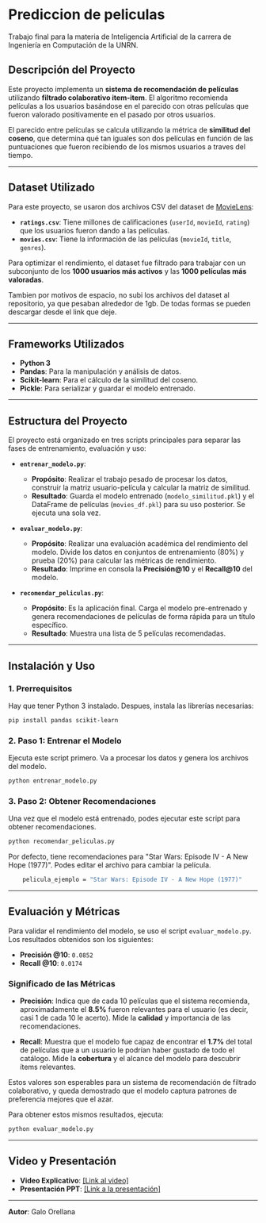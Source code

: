 # Prediccion de peliculas

Trabajo final para la materia de Inteligencia Artificial de la carrera de Ingeniería en Computación de la UNRN.

## Descripción del Proyecto

Este proyecto implementa un **sistema de recomendación de películas** utilizando **filtrado colaborativo item-item**. El algoritmo recomienda películas a los usuarios basándose en el parecido con otras películas que fueron valorado positivamente en el pasado por otros usuarios.

El parecido entre películas se calcula utilizando la métrica de **similitud del coseno**, que determina qué tan iguales son dos películas en función de las puntuaciones que fueron recibiendo de los mismos usuarios a traves del tiempo.

-----

## Dataset Utilizado

Para este proyecto, se usaron dos archivos CSV del dataset de [MovieLens](https://www.google.com/search?q=https://groulens.org/datasets/movielens/):

  * **`ratings.csv`**: Tiene millones de calificaciones (`userId`, `movieId`, `rating`) que los usuarios fueron dando a las películas.
  * **`movies.csv`**: Tiene la información de las películas (`movieId`, `title`, `genres`).

Para optimizar el rendimiento, el dataset fue filtrado para trabajar con un subconjunto de los **1000 usuarios más activos** y las **1000 películas más valoradas**.

Tambien por motivos de espacio, no subi los archivos del dataset al repositorio, ya que pesaban alrededor de 1gb. De todas formas se pueden descargar desde el link que deje.

-----

## Frameworks Utilizados

  * **Python 3**
  * **Pandas**: Para la manipulación y análisis de datos.
  * **Scikit-learn**: Para el cálculo de la similitud del coseno.
  * **Pickle**: Para serializar y guardar el modelo entrenado.

-----

## Estructura del Proyecto

El proyecto está organizado en tres scripts principales para separar las fases de entrenamiento, evaluación y uso:

  * **`entrenar_modelo.py`**:

      * **Propósito**: Realizar el trabajo pesado de procesar los datos, construir la matriz usuario-película y calcular la matriz de similitud.
      * **Resultado**: Guarda el modelo entrenado (`modelo_similitud.pkl`) y el DataFrame de películas (`movies_df.pkl`) para su uso posterior. Se ejecuta una sola vez.

  * **`evaluar_modelo.py`**:

      * **Propósito**: Realizar una evaluación académica del rendimiento del modelo. Divide los datos en conjuntos de entrenamiento (80%) y prueba (20%) para calcular las métricas de rendimiento.
      * **Resultado**: Imprime en consola la **Precisión@10** y el **Recall@10** del modelo.

  * **`recomendar_peliculas.py`**:

      * **Propósito**: Es la aplicación final. Carga el modelo pre-entrenado y genera recomendaciones de películas de forma rápida para un título específico.
      * **Resultado**: Muestra una lista de 5 películas recomendadas.

-----

## Instalación y Uso

### 1\. Prerrequisitos

Hay que tener Python 3 instalado. Despues, instala las librerías necesarias:

```bash
pip install pandas scikit-learn
```

### 2\. Paso 1: Entrenar el Modelo

Ejecuta este script primero. Va a procesar los datos y genera los archivos del modelo.

```bash
python entrenar_modelo.py
```

### 3\. Paso 2: Obtener Recomendaciones

Una vez que el modelo está entrenado, podes ejecutar este script para obtener recomendaciones.

```bash
python recomendar_peliculas.py
```

Por defecto, tiene recomendaciones para "Star Wars: Episode IV - A New Hope (1977)". Podes editar el archivo para cambiar la película.

```bash 
    pelicula_ejemplo = "Star Wars: Episode IV - A New Hope (1977)"
```

-----

## Evaluación y Métricas

Para validar el rendimiento del modelo, se uso el script `evaluar_modelo.py`. Los resultados obtenidos son los siguientes:

  * **Precisión @10**: `0.0852`
  * **Recall @10**: `0.0174`

### Significado de las Métricas

  * **Precisión**: Indica que de cada 10 películas que el sistema recomienda, aproximadamente el **8.5%** fueron relevantes para el usuario (es decir, casi 1 de cada 10 le acerto). Mide la **calidad** y importancia de las recomendaciones.

  * **Recall**: Muestra que el modelo fue capaz de encontrar el **1.7%** del total de películas que a un usuario le podrían haber gustado de todo el catálogo. Mide la **cobertura** y el alcance del modelo para descubrir ítems relevantes.

Estos valores son esperables para un sistema de recomendación de filtrado colaborativo, y queda demostrado que el modelo captura patrones de preferencia mejores que el azar.

Para obtener estos mismos resultados, ejecuta:

```bash
python evaluar_modelo.py
```

-----

## Video y Presentación

  * **Video Explicativo**: [\[Link al video\]](https://youtu.be/aDRg4EJzN5I)
  * **Presentación PPT**: [\[Link a la presentación\]](https://drive.google.com/file/d/1OV2odYlhWNhdh-G5OWaB0gDuRwEZ8RQI/view?usp=sharing)

-----

**Autor**: Galo Orellana